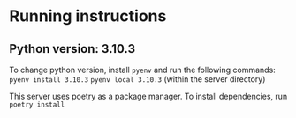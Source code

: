 # Running instructions

## Python version: 3.10.3
To change python version, install `pyenv` and run the following commands:
`pyenv install 3.10.3`
`pyenv local 3.10.3` (within the server directory)

This server uses poetry as a package manager. To install dependencies, run
`poetry install`